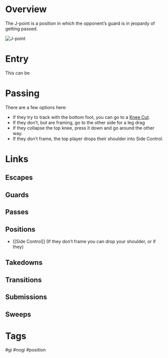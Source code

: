 # Overview
The J-point is a position in which the opponent’s guard is in jeopardy of getting passed.

![J-point](https://substackcdn.com/image/fetch/f_auto,q_auto:good,fl_progressive:steep/https%3A%2F%2Fsubstack-post-media.s3.amazonaws.com%2Fpublic%2Fimages%2F3e3e2011-8ffa-46b1-9b07-9ab519c1a41f_1920x1355.png)
# Entry
This can be 
# Passing
There are a few options here:
- If they try to track with the bottom foot, you can go to a [Knee Cut](obsidian://open?vault=BJJ%20Notes&file=Guard%20Passing%2FKnee%20Cut).
- If they don’t, but are framing, go to the other side for a leg drag
- If they collapse the top knee, press it down and go around the other way.
- If they don’t frame, the top player drops their shoulder into Side Control.
# Links
## Escapes
## Guards
## Passes
## Positions
- [[Side Control]] (If they don’t frame you can drop your shoulder, or if they)
## Takedowns
## Transitions
## Submissions
## Sweeps
# Tags
#gi #nogi #position 